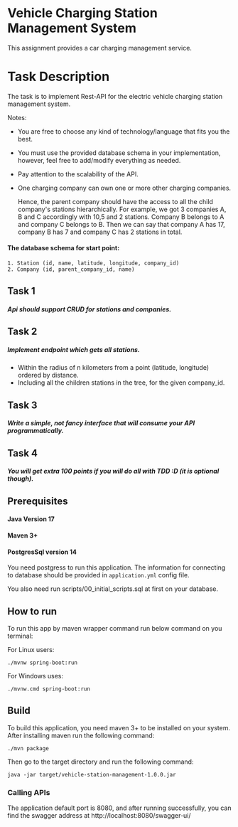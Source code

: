 # Vehicle Charging Station Management System

This assignment provides a car charging management service.

# Task Description

The task is to implement Rest-API for the electric vehicle charging station management system.

Notes:

* You are free to choose any kind of technology/language that fits you the best.
* You must use the provided database schema in your implementation, however, feel free to add/modify everything as
  needed.
* Pay attention to the scalability of the API.
* One charging company can own one or more other charging companies.

  Hence, the parent company should have the access to all the child company's stations hierarchically. For example, we
  got 3 companies A, B and C accordingly with 10,5 and 2 stations. Company B belongs to A and company C belongs to B.
  Then we can say that company A has 17, company B has 7 and company C has 2 stations in total.

#### The database schema for start point:

    1. Station (id, name, latitude, longitude, company_id)
    2. Company (id, parent_company_id, name)

## Task 1

##### Api should support CRUD for stations and companies.

## Task 2

##### Implement endpoint which gets all stations.

* Within the radius of n kilometers from a point (latitude, longitude) ordered by distance.
* Including all the children stations in the tree, for the given company_id.

## Task 3

##### Write a simple, not fancy interface that will consume your API programmatically.

## Task 4

##### You will get extra 100 points if you will do all with TDD :D (it is optional though).

## Prerequisites

#### Java Version 17

#### Maven 3+

#### PostgresSql version 14

You need postgress to run this application. The information for connecting to database should be provided
in `application.yml` config file.

You also need run scripts/00_initial_scripts.sql at first on your database.

## How to run

To run this app by maven wrapper command run below command on you terminal:
<p></p>
For Linux users: 

```shell
./mvnw spring-boot:run
```

For Windows uses:

```shell
./mvnw.cmd spring-boot:run
```

## Build

To build this application, you need maven 3+ to be installed on your system. After installing maven run the following
command:

```shell
./mvn package
```

Then go to the target directory and run the following command:

```shell
java -jar target/vehicle-station-management-1.0.0.jar

```

### Calling APIs

The application default port is 8080, and after running successfully, you can find the swagger address at
http://localhost:8080/swagger-ui/

